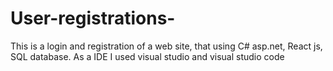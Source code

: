 # User-registrations-
This is a login and registration of a web site, that using C# asp.net, React js, SQL database. As a IDE I used visual studio and visual studio code
